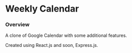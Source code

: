 # Weekly Calendar

### Overview

A clone of Google Calendar with some additional features.

Created using React.js and soon, Express.js.
